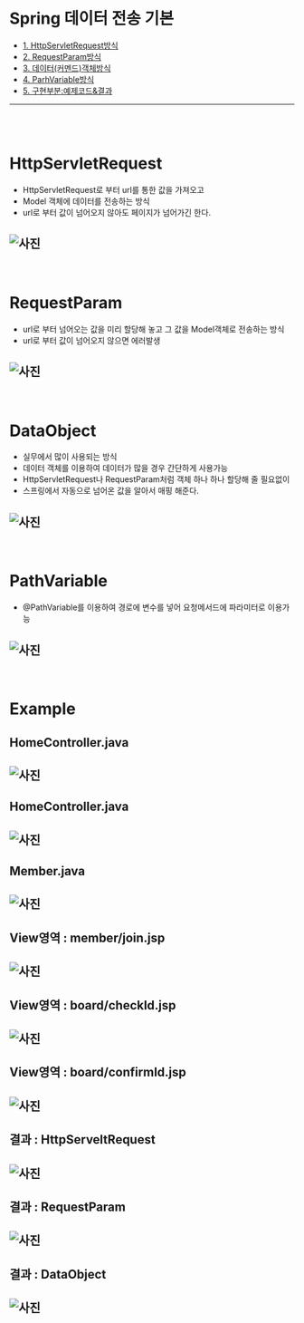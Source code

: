 # Spring 데이터 전송 기본

* [1. HttpServletRequest방식](#HttpServletRequest)
* [2. RequestParam방식](#RequestParam)
* [3. 데이터(커멘드)객체방식](#DataObject)
* [4. ParhVariable방식](#PathVariable)
* [5. 구현부분:예제코드&결과](#Example)

<hr/>

<br/>
<br/>


# HttpServletRequest

- HttpServletRequest로 부터 url를 통한 값을 가져오고
- Model 객체에 데이터를 전송하는 방식
- url로 부터 값이 넘어오지 않아도 페이지가 넘어가긴 한다.

## ![사진](https://github.com/leedongjoon121/SpringFramework_study/blob/lecture14/document_img/theory_httpserveltRequest.PNG?raw=true)

<br/>

# RequestParam

- url로 부터 넘어오는 값을 미리 할당해 놓고 그 값을 Model객체로 전송하는 방식
- url로 부터 값이 넘어오지 않으면 에러발생

## ![사진](https://github.com/leedongjoon121/SpringFramework_study/blob/lecture14/document_img/theory_RequestParam.PNG?raw=true)


<br/>

# DataObject
- 실무에서 많이 사용되는 방식
- 데이터 객체를 이용하여 데이터가 많을 경우 간단하게 사용가능
- HttpServletRequest나 RequestParam처럼 객체 하나 하나 할당해 줄 필요없이 
- 스프링에서 자동으로 넘어온 값을 알아서 매핑 해준다.

## ![사진](https://github.com/leedongjoon121/SpringFramework_study/blob/lecture14/document_img/theory_DataCommand.PNG?raw=true)


<br/>

# PathVariable
- @PathVariable를 이용하여 경로에 변수를 넣어 요청메서드에 파라미터로 이용가능

## ![사진](https://github.com/leedongjoon121/SpringFramework_study/blob/lecture14/document_img/theory_PathVariable.PNG?raw=true)


<br/>

# Example

## HomeController.java

## ![사진](https://github.com/leedongjoon121/SpringFramework_study/blob/lecture14/document_img/homcontroller1.PNG?raw=true)

## HomeController.java

## ![사진](https://github.com/leedongjoon121/SpringFramework_study/blob/lecture14/document_img/homcontroller2.PNG?raw=true)

## Member.java

## ![사진](https://github.com/leedongjoon121/SpringFramework_study/blob/lecture14/document_img/Member.PNG?raw=true)

## View영역 : member/join.jsp

## ![사진](https://github.com/leedongjoon121/SpringFramework_study/blob/lecture14/document_img/member_join_jsp.PNG?raw=true)

## View영역 : board/checkId.jsp

## ![사진](https://github.com/leedongjoon121/SpringFramework_study/blob/lecture14/document_img/board_checkId_jsp.PNG?raw=true)

## View영역 : board/confirmId.jsp

## ![사진](https://github.com/leedongjoon121/SpringFramework_study/blob/lecture14/document_img/board_confirmId_jsp.PNG?raw=true)



## 결과 : HttpServeltRequest

## ![사진](https://github.com/leedongjoon121/SpringFramework_study/blob/lecture14/document_img/result1.PNG?raw=true)

## 결과 : RequestParam

## ![사진](https://github.com/leedongjoon121/SpringFramework_study/blob/lecture14/document_img/result2.PNG?raw=true)

## 결과 : DataObject

## ![사진](https://github.com/leedongjoon121/SpringFramework_study/blob/lecture14/document_img/result3.PNG?raw=true)


<br/>

